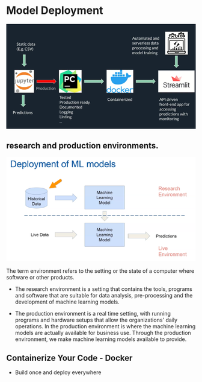 # Model Deployment
![img_2.png](img_2.png)

## research and production environments.
![img.png](img.png)

The term environment refers to the setting or the state of a computer where software or other products.

- The research environment is a setting that contains the tools, programs and software that are suitable
for data analysis, pre-processing and the development of machine learning models.
  
- The production environment is a real time setting, with running programs and hardware setups that allow the organizations' daily operations. In the production environment is where the machine learning models are actually available for business use. Through the production environment, we make machine learning models available to provide.


## Containerize Your Code - Docker
- Build once and deploy everywhere